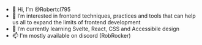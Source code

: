 - 👋 Hi, I’m @Robertcl795
- 👀 I’m interested in frontend techniques, practices and tools that can help us all to expand the limits of frontend development
- 🌱 I’m currently learning Svelte, React, CSS and Accessibile design
- 📫 I'm mostly available on discord (RobRocker)

<!---
Robertcl795/Robertcl795 is a ✨ special ✨ repository because its `README.md` (this file) appears on your GitHub profile.
You can click the Preview link to take a look at your changes.
--->

